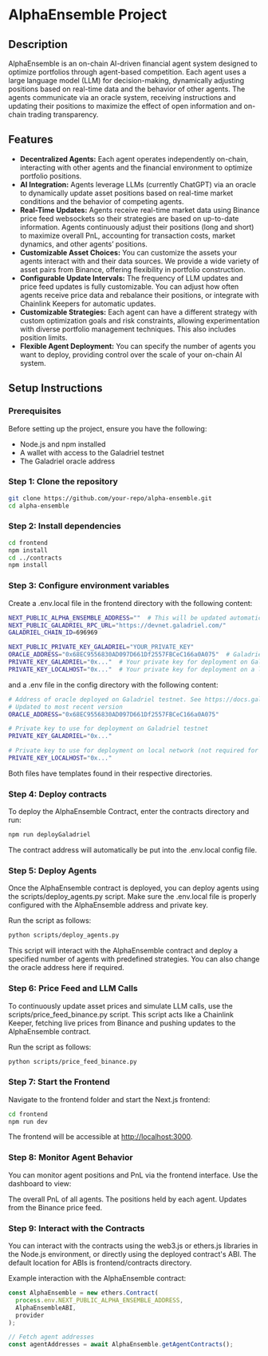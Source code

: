 # AlphaEnsemble Project

## Description

AlphaEnsemble is an on-chain AI-driven financial agent system designed to optimize portfolios through agent-based competition. Each agent uses a large language model (LLM) for decision-making, dynamically adjusting positions based on real-time data and the behavior of other agents. The agents communicate via an oracle system, receiving instructions and updating their positions to maximize the effect of open information and on-chain trading transparency.

## Features

- **Decentralized Agents:** Each agent operates independently on-chain, interacting with other agents and the financial environment to optimize portfolio positions.
- **AI Integration:** Agents leverage LLMs (currently ChatGPT) via an oracle to dynamically update asset positions based on real-time market conditions and the behavior of competing agents.
- **Real-Time Updates:** Agents receive real-time market data using Binance price feed websockets so their strategies are based on up-to-date information. Agents continuously adjust their positions (long and short) to maximize overall PnL, accounting for transaction costs, market dynamics, and other agents’ positions.
- **Customizable Asset Choices:** You can customize the assets your agents interact with and their data sources. We provide a wide variety of asset pairs from Binance, offering flexibility in portfolio construction.
- **Configurable Update Intervals:** The frequency of LLM updates and price feed updates is fully customizable. You can adjust how often agents receive price data and rebalance their positions, or integrate with Chainlink Keepers for automatic updates.
- **Customizable Strategies:** Each agent can have a different strategy with custom optimization goals and risk constraints, allowing experimentation with diverse portfolio management techniques. This also includes position limits.
- **Flexible Agent Deployment:** You can specify the number of agents you want to deploy, providing control over the scale of your on-chain AI system.

## Setup Instructions

### Prerequisites

Before setting up the project, ensure you have the following:

- Node.js and npm installed
- A wallet with access to the Galadriel testnet
- The Galadriel oracle address

### Step 1: Clone the repository

```bash
git clone https://github.com/your-repo/alpha-ensemble.git
cd alpha-ensemble
```

### Step 2: Install dependencies

```bash
cd frontend
npm install
cd ../contracts
npm install
```

### Step 3: Configure environment variables

Create a .env.local file in the frontend directory with the following content:

```bash
NEXT_PUBLIC_ALPHA_ENSEMBLE_ADDRESS=""  # This will be updated automatically
NEXT_PUBLIC_GALADRIEL_RPC_URL="https://devnet.galadriel.com/"
GALADRIEL_CHAIN_ID=696969

NEXT_PUBLIC_PRIVATE_KEY_GALADRIEL="YOUR_PRIVATE_KEY"
ORACLE_ADDRESS="0x68EC9556830AD097D661Df2557FBCeC166a0A075"  # Galadriel oracle
PRIVATE_KEY_GALADRIEL="0x..."  # Your private key for deployment on Galadriel testnet
PRIVATE_KEY_LOCALHOST="0x..."  # Your private key for deployment on a local network
```

and a .env file in the config directory with the following content:

```bash
# Address of oracle deployed on Galadriel testnet. See https://docs.galadriel.com/oracle-address
# Updated to most recent version
ORACLE_ADDRESS="0x68EC9556830AD097D661Df2557FBCeC166a0A075"

# Private key to use for deployment on Galadriel testnet
PRIVATE_KEY_GALADRIEL="0x..."

# Private key to use for deployment on local network (not required for deployment)
PRIVATE_KEY_LOCALHOST="0x..."
```

Both files have templates found in their respective directories.


### Step 4: Deploy contracts

To deploy the AlphaEnsemble Contract, enter the contracts directory and run:

```bash
npm run deployGaladriel
```

The contract address will automatically be put into the .env.local config file.

### Step 5: Deploy Agents

Once the AlphaEnsemble contract is deployed, you can deploy agents using the scripts/deploy_agents.py script. Make sure the .env.local file is properly configured with the AlphaEnsemble address and private key.

Run the script as follows:

```bash
python scripts/deploy_agents.py
```

This script will interact with the AlphaEnsemble contract and deploy a specified number of agents with predefined strategies. You can also change the oracle address here if required.

### Step 6: Price Feed and LLM Calls

To continuously update asset prices and simulate LLM calls, use the scripts/price_feed_binance.py script. This script acts like a Chainlink Keeper, fetching live prices from Binance and pushing updates to the AlphaEnsemble contract.

Run the script as follows:

```bash
python scripts/price_feed_binance.py
```

### Step 7: Start the Frontend

Navigate to the frontend folder and start the Next.js frontend:

```bash
cd frontend
npm run dev
```

The frontend will be accessible at <http://localhost:3000>.

### Step 8: Monitor Agent Behavior

You can monitor agent positions and PnL via the frontend interface. Use the dashboard to view:

The overall PnL of all agents.
The positions held by each agent.
Updates from the Binance price feed.

### Step 9: Interact with the Contracts

You can interact with the contracts using the web3.js or ethers.js libraries in the Node.js environment, or directly using the deployed contract's ABI. The default location for ABIs is frontend/contracts directory.

Example interaction with the AlphaEnsemble contract:

```js
const AlphaEnsemble = new ethers.Contract(
  process.env.NEXT_PUBLIC_ALPHA_ENSEMBLE_ADDRESS,
  AlphaEnsembleABI,
  provider
);

// Fetch agent addresses
const agentAddresses = await AlphaEnsemble.getAgentContracts();
```
